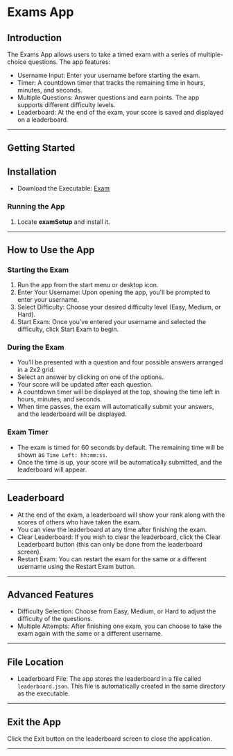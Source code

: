 # Exams App 

## Introduction
The Exams App allows users to take a timed exam with a series of multiple-choice questions. The app features:
- Username Input: Enter your username before starting the exam.
- Timer: A countdown timer that tracks the remaining time in hours, minutes, and seconds.
- Multiple Questions: Answer questions and earn points. The app supports different difficulty levels.
- Leaderboard: At the end of the exam, your score is saved and displayed on a leaderboard.

---

## Getting Started

## Installation
- Download the Executable: [Exam](https://github.com/clinton-mwachia/Exams/releases/tag/v1.0.0)

### Running the App
1. Locate **examSetup** and install it.

---

## How to Use the App

### Starting the Exam
1. Run the app from the start menu or desktop icon.
2. Enter Your Username: Upon opening the app, you'll be prompted to enter your username.
3. Select Difficulty: Choose your desired difficulty level (Easy, Medium, or Hard).
4. Start Exam: Once you’ve entered your username and selected the difficulty, click Start Exam to begin.

### During the Exam
- You’ll be presented with a question and four possible answers arranged in a 2x2 grid.
- Select an answer by clicking on one of the options.
- Your score will be updated after each question.
- A countdown timer will be displayed at the top, showing the time left in hours, minutes, and seconds.
- When time passes, the exam will automatically submit your answers, and the leaderboard will be displayed.

### Exam Timer
- The exam is timed for 60 seconds by default. The remaining time will be shown as `Time Left: hh:mm:ss`.
- Once the time is up, your score will be automatically submitted, and the leaderboard will appear.

---

## Leaderboard
- At the end of the exam, a leaderboard will show your rank along with the scores of others who have taken the exam.
- You can view the leaderboard at any time after finishing the exam.
- Clear Leaderboard: If you wish to clear the leaderboard, click the Clear Leaderboard button (this can only be done from the leaderboard screen).
- Restart Exam: You can restart the exam for the same or a different username using the Restart Exam button.

---

## Advanced Features
- Difficulty Selection: Choose from Easy, Medium, or Hard to adjust the difficulty of the questions.
- Multiple Attempts: After finishing one exam, you can choose to take the exam again with the same or a different username.

---

## File Location
- Leaderboard File: The app stores the leaderboard in a file called `leaderboard.json`. This file is automatically created in the same directory as the executable.

---

## Exit the App
Click the Exit button on the leaderboard screen to close the application.

---

